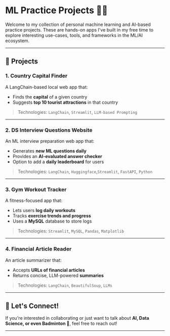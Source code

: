 # ML Practice Projects 🧠🚀

Welcome to my collection of personal machine learning and AI-based practice projects. These are hands-on apps I've built in my free time to explore interesting use-cases, tools, and frameworks in the ML/AI ecosystem.

---

## 📁 Projects

### 1. **Country Capital Finder**
A LangChain-based local web app that:
- Finds the **capital** of a given country
- Suggests **top 10 tourist attractions** in that country

> Technologies: `LangChain`, `Streamlit`, `LLM-based Prompting`

---

### 2. **DS Interview Questions Website**
An ML interview preparation web app that:
- Generates **new ML questions daily**
- Provides an **AI-evaluated answer checker**
- Option to add a **daily leaderboard** for users

> Technologies: `LangChain`, `Huggingface`,`Streamlit`, `FastAPI`, `Python`

---

### 3. **Gym Workout Tracker**
A fitness-focused app that:
- Lets users **log daily workouts**
- Tracks **exercise trends and progress**
- Uses a **MySQL** database to store logs

> Technologies: `Streamlit`, `MySQL`, `Pandas`, `Matplotlib`

---

### 4. **Financial Article Reader**
An article summarizer that:
- Accepts **URLs of financial articles**
- Returns concise, LLM-powered **summaries**

> Technologies: `LangChain`, `BeautifulSoup`, `LLMs`

---

## 🙌 Let's Connect!
If you're interested in collaborating or just want to talk about **AI, Data Science, or even Badminton 🏸**, feel free to reach out!

---
